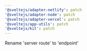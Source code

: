 ```yaml
---
'@sveltejs/adapter-netlify': patch
'@sveltejs/adapter-node': patch
'@sveltejs/adapter-vercel': patch
'@sveltejs/app-utils': patch
'@sveltejs/kit': patch
---
```


Rename 'server route' to 'endpoint'
